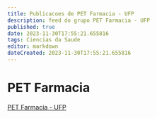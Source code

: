 ```yaml
---
title: Publicacoes de PET Farmacia - UFP
description: feed do grupo PET Farmacia - UFP
published: true
date: 2023-11-30T17:55:21.655816
tags: Ciencias da Saude
editor: markdown
dateCreated: 2023-11-30T17:55:21.655816
---
```


# PET Farmacia
[PET Farmacia - UFP](/grupo/163PETFarmaciaUFP.md)